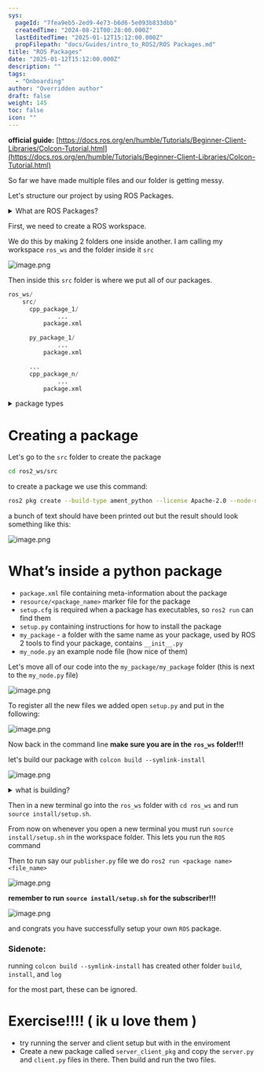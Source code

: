 ```yaml
---
sys:
  pageId: "7fea9eb5-2ed9-4e73-b6d6-5e093b833dbb"
  createdTime: "2024-08-21T00:28:00.000Z"
  lastEditedTime: "2025-01-12T15:12:00.000Z"
  propFilepath: "docs/Guides/intro_to_ROS2/ROS Packages.md"
title: "ROS Packages"
date: "2025-01-12T15:12:00.000Z"
description: ""
tags:
  - "Onboarding"
author: "Overridden author"
draft: false
weight: 145
toc: false
icon: ""
---
```


**official guide:** [https://docs.ros.org/en/humble/Tutorials/Beginner-Client-Libraries/Colcon-Tutorial.html](https://docs.ros.org/en/humble/Tutorials/Beginner-Client-Libraries/Colcon-Tutorial.html)

So far we have made multiple files and our folder is getting messy.

Let's structure our project by using ROS Packages.

<details>

<summary>What are ROS Packages?</summary>

ROS Packages are, as the name implies, packages of code that are highly sharable between ROS developers.

They consist of a folder, `package.xml` file, and source code

```python
      cpp_package_1/
		      ... imagine much code files here ..
          package.xml
```

</details>

First, we need to create a ROS workspace.

We do this by making 2 folders one inside another. I am calling my workspace `ros_ws` and the folder inside it `src`

![image.png](https://prod-files-secure.s3.us-west-2.amazonaws.com/d518164a-d88e-44d1-a4ee-3adb3bd8bce0/70706947-fd18-4537-a67b-e12946812d31/image.png?X-Amz-Algorithm=AWS4-HMAC-SHA256&X-Amz-Content-Sha256=UNSIGNED-PAYLOAD&X-Amz-Credential=ASIAZI2LB466X5ZYJZR7%2F20250623%2Fus-west-2%2Fs3%2Faws4_request&X-Amz-Date=20250623T081410Z&X-Amz-Expires=3600&X-Amz-Security-Token=IQoJb3JpZ2luX2VjEBcaCXVzLXdlc3QtMiJGMEQCIDnxJvPXkIkPRhyELFRMRqEti5c%2F5vODVxE2zLJ9abQTAiBl65P21oMaSbNrLkNfg94IdTfgNxrhv2AILcMa3Gu05ir%2FAwgQEAAaDDYzNzQyMzE4MzgwNSIMaehhcPzSiuzLCkpIKtwDRot2V7pNVsjWFCEDJK8Ay2P%2FiOq%2Fx4bj3zmJp5deV%2Bjba9olKphDj1Ahhmw8G40VTCo7wUr8dd0uHYgozSySMOoZ5q%2FTbSHfZ%2Bda%2BAyzDKeg9NVex1n7hvNy%2FBNSgNRBY6tdASMqHV1qJGY55QkAdhzvX8MNQdjUuEFVkgjNtx7zoZXZi6FpUkkCK7MrLHWo9DI3mnDr6YY340rCkrXL6oWpYBKNwkkYC5YiqU1nvJVU1b4rJSGzTQIryBVJX8upGe0xY%2FIVf3bYfpregCZCSpR9eM76hVerpSgyOeAlwoY%2FpI58%2F7qebvy6OV9bESihUuW%2FoBw1KbDRnlkVAbkhEZ04J0pbrG%2FN2ya9plZs7DhCSQgxu08KoNLWrniC2ZaSrK6NNqbsKnQX7rJF5i3PL7eim87Rd2j7O6nU2Y9mzC%2BsNdmkBzZBB7wPhG6IntXUYagedEKyYoywy78QL4ndXJ2MuLAYDAhXO9N%2BgMIOrgI6HQ5T3u3y5Qg9usbEqC44YTS6Yd2n7W7YwXWi6dIM2zSw08gRZBdtTB%2FAmD6ekJNsLRExP86FOvM6ToWuCBZ5KqIYeko7nxa%2Fe5JwjqiZcUtVacfVuW5BTXjrQOTATw1PJWJojjTdl8Z2Uksw7vfjwgY6pgENL9rqR4Hz4iOm6pASZTbUfx5MFtJwWKJGD4cXuAX6A%2FvcWbwOEQ7JUD0tvj6YK%2FT5aiBrFhspbEMHH6fUCvQYtVb7FVOGEJI6sqoyJje5rAL%2BL%2BqROqnJRLLUWIpr%2FGtlUw0W3f%2ByKKiXLcy3lDvYbQbq%2FF4ntGVNocHbvkTjqdgJiHYsrgCpZgTfbe581EA5utVBHLCjg8C%2BGC1VcuRxNHmecc%2Br&X-Amz-Signature=86e33315c6e2eac7e0eb77d3b2c5d3b706f8cb37481356b5dad9f50582eaff3d&X-Amz-SignedHeaders=host&x-amz-checksum-mode=ENABLED&x-id=GetObject)

Then inside this `src` folder is where we put all of our packages.

```python
ros_ws/
    src/
      cpp_package_1/
		      ...
          package.xml

      py_package_1/
		      ...
          package.xml

      ...
      cpp_package_n/
		      ...
          package.xml

```

<details>

<summary>package types</summary>

packages can be either `C++` or python.

the intern file structure is different for each but for this guide we will stick to creating python packages

</details>

# Creating a package

Let's go to the `src` folder to create the package

```bash
cd ros2_ws/src
```

to create a package we use this command:

```bash
ros2 pkg create --build-type ament_python --license Apache-2.0 --node-name my_node my_package
```

a bunch of text should have been printed out but the result should look something like this:

![image.png](https://prod-files-secure.s3.us-west-2.amazonaws.com/d518164a-d88e-44d1-a4ee-3adb3bd8bce0/e6cf1e3f-8512-4a3e-b131-079f800bf3e8/image.png?X-Amz-Algorithm=AWS4-HMAC-SHA256&X-Amz-Content-Sha256=UNSIGNED-PAYLOAD&X-Amz-Credential=ASIAZI2LB466X5ZYJZR7%2F20250623%2Fus-west-2%2Fs3%2Faws4_request&X-Amz-Date=20250623T081410Z&X-Amz-Expires=3600&X-Amz-Security-Token=IQoJb3JpZ2luX2VjEBcaCXVzLXdlc3QtMiJGMEQCIDnxJvPXkIkPRhyELFRMRqEti5c%2F5vODVxE2zLJ9abQTAiBl65P21oMaSbNrLkNfg94IdTfgNxrhv2AILcMa3Gu05ir%2FAwgQEAAaDDYzNzQyMzE4MzgwNSIMaehhcPzSiuzLCkpIKtwDRot2V7pNVsjWFCEDJK8Ay2P%2FiOq%2Fx4bj3zmJp5deV%2Bjba9olKphDj1Ahhmw8G40VTCo7wUr8dd0uHYgozSySMOoZ5q%2FTbSHfZ%2Bda%2BAyzDKeg9NVex1n7hvNy%2FBNSgNRBY6tdASMqHV1qJGY55QkAdhzvX8MNQdjUuEFVkgjNtx7zoZXZi6FpUkkCK7MrLHWo9DI3mnDr6YY340rCkrXL6oWpYBKNwkkYC5YiqU1nvJVU1b4rJSGzTQIryBVJX8upGe0xY%2FIVf3bYfpregCZCSpR9eM76hVerpSgyOeAlwoY%2FpI58%2F7qebvy6OV9bESihUuW%2FoBw1KbDRnlkVAbkhEZ04J0pbrG%2FN2ya9plZs7DhCSQgxu08KoNLWrniC2ZaSrK6NNqbsKnQX7rJF5i3PL7eim87Rd2j7O6nU2Y9mzC%2BsNdmkBzZBB7wPhG6IntXUYagedEKyYoywy78QL4ndXJ2MuLAYDAhXO9N%2BgMIOrgI6HQ5T3u3y5Qg9usbEqC44YTS6Yd2n7W7YwXWi6dIM2zSw08gRZBdtTB%2FAmD6ekJNsLRExP86FOvM6ToWuCBZ5KqIYeko7nxa%2Fe5JwjqiZcUtVacfVuW5BTXjrQOTATw1PJWJojjTdl8Z2Uksw7vfjwgY6pgENL9rqR4Hz4iOm6pASZTbUfx5MFtJwWKJGD4cXuAX6A%2FvcWbwOEQ7JUD0tvj6YK%2FT5aiBrFhspbEMHH6fUCvQYtVb7FVOGEJI6sqoyJje5rAL%2BL%2BqROqnJRLLUWIpr%2FGtlUw0W3f%2ByKKiXLcy3lDvYbQbq%2FF4ntGVNocHbvkTjqdgJiHYsrgCpZgTfbe581EA5utVBHLCjg8C%2BGC1VcuRxNHmecc%2Br&X-Amz-Signature=964c440f0f00d82b047b2f6792adb823d827ed3e09359485f3d1356d67290d06&X-Amz-SignedHeaders=host&x-amz-checksum-mode=ENABLED&x-id=GetObject)

# What’s inside a python package

- `package.xml` file containing meta-information about the package
- `resource/<package_name>` marker file for the package
- `setup.cfg` is required when a package has executables, so `ros2 run` can find them
- `setup.py` containing instructions for how to install the package
- `my_package` - a folder with the same name as your package, used by ROS 2 tools to find your package, contains `__init__.py`
- `my_node.py` an example node file (how nice of them)

Let's move all of our code into the `my_package/my_package` folder (this is next to the `my_node.py` file)

![image.png](https://prod-files-secure.s3.us-west-2.amazonaws.com/d518164a-d88e-44d1-a4ee-3adb3bd8bce0/9ce58f11-0da9-4d3e-b86d-506a9685d378/image.png?X-Amz-Algorithm=AWS4-HMAC-SHA256&X-Amz-Content-Sha256=UNSIGNED-PAYLOAD&X-Amz-Credential=ASIAZI2LB466X5ZYJZR7%2F20250623%2Fus-west-2%2Fs3%2Faws4_request&X-Amz-Date=20250623T081410Z&X-Amz-Expires=3600&X-Amz-Security-Token=IQoJb3JpZ2luX2VjEBcaCXVzLXdlc3QtMiJGMEQCIDnxJvPXkIkPRhyELFRMRqEti5c%2F5vODVxE2zLJ9abQTAiBl65P21oMaSbNrLkNfg94IdTfgNxrhv2AILcMa3Gu05ir%2FAwgQEAAaDDYzNzQyMzE4MzgwNSIMaehhcPzSiuzLCkpIKtwDRot2V7pNVsjWFCEDJK8Ay2P%2FiOq%2Fx4bj3zmJp5deV%2Bjba9olKphDj1Ahhmw8G40VTCo7wUr8dd0uHYgozSySMOoZ5q%2FTbSHfZ%2Bda%2BAyzDKeg9NVex1n7hvNy%2FBNSgNRBY6tdASMqHV1qJGY55QkAdhzvX8MNQdjUuEFVkgjNtx7zoZXZi6FpUkkCK7MrLHWo9DI3mnDr6YY340rCkrXL6oWpYBKNwkkYC5YiqU1nvJVU1b4rJSGzTQIryBVJX8upGe0xY%2FIVf3bYfpregCZCSpR9eM76hVerpSgyOeAlwoY%2FpI58%2F7qebvy6OV9bESihUuW%2FoBw1KbDRnlkVAbkhEZ04J0pbrG%2FN2ya9plZs7DhCSQgxu08KoNLWrniC2ZaSrK6NNqbsKnQX7rJF5i3PL7eim87Rd2j7O6nU2Y9mzC%2BsNdmkBzZBB7wPhG6IntXUYagedEKyYoywy78QL4ndXJ2MuLAYDAhXO9N%2BgMIOrgI6HQ5T3u3y5Qg9usbEqC44YTS6Yd2n7W7YwXWi6dIM2zSw08gRZBdtTB%2FAmD6ekJNsLRExP86FOvM6ToWuCBZ5KqIYeko7nxa%2Fe5JwjqiZcUtVacfVuW5BTXjrQOTATw1PJWJojjTdl8Z2Uksw7vfjwgY6pgENL9rqR4Hz4iOm6pASZTbUfx5MFtJwWKJGD4cXuAX6A%2FvcWbwOEQ7JUD0tvj6YK%2FT5aiBrFhspbEMHH6fUCvQYtVb7FVOGEJI6sqoyJje5rAL%2BL%2BqROqnJRLLUWIpr%2FGtlUw0W3f%2ByKKiXLcy3lDvYbQbq%2FF4ntGVNocHbvkTjqdgJiHYsrgCpZgTfbe581EA5utVBHLCjg8C%2BGC1VcuRxNHmecc%2Br&X-Amz-Signature=676a0a204c670b600b08e05f96b8531a40dab419ceca06f53e0eb0a733b7e0cc&X-Amz-SignedHeaders=host&x-amz-checksum-mode=ENABLED&x-id=GetObject)

To register all the new files we added open `setup.py` and put in the following:

![image.png](https://prod-files-secure.s3.us-west-2.amazonaws.com/d518164a-d88e-44d1-a4ee-3adb3bd8bce0/1cd7c262-4cae-4496-9d75-c178537d24a2/image.png?X-Amz-Algorithm=AWS4-HMAC-SHA256&X-Amz-Content-Sha256=UNSIGNED-PAYLOAD&X-Amz-Credential=ASIAZI2LB466X5ZYJZR7%2F20250623%2Fus-west-2%2Fs3%2Faws4_request&X-Amz-Date=20250623T081410Z&X-Amz-Expires=3600&X-Amz-Security-Token=IQoJb3JpZ2luX2VjEBcaCXVzLXdlc3QtMiJGMEQCIDnxJvPXkIkPRhyELFRMRqEti5c%2F5vODVxE2zLJ9abQTAiBl65P21oMaSbNrLkNfg94IdTfgNxrhv2AILcMa3Gu05ir%2FAwgQEAAaDDYzNzQyMzE4MzgwNSIMaehhcPzSiuzLCkpIKtwDRot2V7pNVsjWFCEDJK8Ay2P%2FiOq%2Fx4bj3zmJp5deV%2Bjba9olKphDj1Ahhmw8G40VTCo7wUr8dd0uHYgozSySMOoZ5q%2FTbSHfZ%2Bda%2BAyzDKeg9NVex1n7hvNy%2FBNSgNRBY6tdASMqHV1qJGY55QkAdhzvX8MNQdjUuEFVkgjNtx7zoZXZi6FpUkkCK7MrLHWo9DI3mnDr6YY340rCkrXL6oWpYBKNwkkYC5YiqU1nvJVU1b4rJSGzTQIryBVJX8upGe0xY%2FIVf3bYfpregCZCSpR9eM76hVerpSgyOeAlwoY%2FpI58%2F7qebvy6OV9bESihUuW%2FoBw1KbDRnlkVAbkhEZ04J0pbrG%2FN2ya9plZs7DhCSQgxu08KoNLWrniC2ZaSrK6NNqbsKnQX7rJF5i3PL7eim87Rd2j7O6nU2Y9mzC%2BsNdmkBzZBB7wPhG6IntXUYagedEKyYoywy78QL4ndXJ2MuLAYDAhXO9N%2BgMIOrgI6HQ5T3u3y5Qg9usbEqC44YTS6Yd2n7W7YwXWi6dIM2zSw08gRZBdtTB%2FAmD6ekJNsLRExP86FOvM6ToWuCBZ5KqIYeko7nxa%2Fe5JwjqiZcUtVacfVuW5BTXjrQOTATw1PJWJojjTdl8Z2Uksw7vfjwgY6pgENL9rqR4Hz4iOm6pASZTbUfx5MFtJwWKJGD4cXuAX6A%2FvcWbwOEQ7JUD0tvj6YK%2FT5aiBrFhspbEMHH6fUCvQYtVb7FVOGEJI6sqoyJje5rAL%2BL%2BqROqnJRLLUWIpr%2FGtlUw0W3f%2ByKKiXLcy3lDvYbQbq%2FF4ntGVNocHbvkTjqdgJiHYsrgCpZgTfbe581EA5utVBHLCjg8C%2BGC1VcuRxNHmecc%2Br&X-Amz-Signature=985086431e5f26b7c17c12ac6d9abd08fcd3b3e5ced0e98c6d7c8e23d0a657f6&X-Amz-SignedHeaders=host&x-amz-checksum-mode=ENABLED&x-id=GetObject)

Now back in the command line **make sure you are in the** **`ros_ws`** **folder!!!**

let's build our package with `colcon build --symlink-install`

![image.png](https://prod-files-secure.s3.us-west-2.amazonaws.com/d518164a-d88e-44d1-a4ee-3adb3bd8bce0/2f2a0d27-b173-48fd-b189-5f5c0ce65619/image.png?X-Amz-Algorithm=AWS4-HMAC-SHA256&X-Amz-Content-Sha256=UNSIGNED-PAYLOAD&X-Amz-Credential=ASIAZI2LB466X5ZYJZR7%2F20250623%2Fus-west-2%2Fs3%2Faws4_request&X-Amz-Date=20250623T081410Z&X-Amz-Expires=3600&X-Amz-Security-Token=IQoJb3JpZ2luX2VjEBcaCXVzLXdlc3QtMiJGMEQCIDnxJvPXkIkPRhyELFRMRqEti5c%2F5vODVxE2zLJ9abQTAiBl65P21oMaSbNrLkNfg94IdTfgNxrhv2AILcMa3Gu05ir%2FAwgQEAAaDDYzNzQyMzE4MzgwNSIMaehhcPzSiuzLCkpIKtwDRot2V7pNVsjWFCEDJK8Ay2P%2FiOq%2Fx4bj3zmJp5deV%2Bjba9olKphDj1Ahhmw8G40VTCo7wUr8dd0uHYgozSySMOoZ5q%2FTbSHfZ%2Bda%2BAyzDKeg9NVex1n7hvNy%2FBNSgNRBY6tdASMqHV1qJGY55QkAdhzvX8MNQdjUuEFVkgjNtx7zoZXZi6FpUkkCK7MrLHWo9DI3mnDr6YY340rCkrXL6oWpYBKNwkkYC5YiqU1nvJVU1b4rJSGzTQIryBVJX8upGe0xY%2FIVf3bYfpregCZCSpR9eM76hVerpSgyOeAlwoY%2FpI58%2F7qebvy6OV9bESihUuW%2FoBw1KbDRnlkVAbkhEZ04J0pbrG%2FN2ya9plZs7DhCSQgxu08KoNLWrniC2ZaSrK6NNqbsKnQX7rJF5i3PL7eim87Rd2j7O6nU2Y9mzC%2BsNdmkBzZBB7wPhG6IntXUYagedEKyYoywy78QL4ndXJ2MuLAYDAhXO9N%2BgMIOrgI6HQ5T3u3y5Qg9usbEqC44YTS6Yd2n7W7YwXWi6dIM2zSw08gRZBdtTB%2FAmD6ekJNsLRExP86FOvM6ToWuCBZ5KqIYeko7nxa%2Fe5JwjqiZcUtVacfVuW5BTXjrQOTATw1PJWJojjTdl8Z2Uksw7vfjwgY6pgENL9rqR4Hz4iOm6pASZTbUfx5MFtJwWKJGD4cXuAX6A%2FvcWbwOEQ7JUD0tvj6YK%2FT5aiBrFhspbEMHH6fUCvQYtVb7FVOGEJI6sqoyJje5rAL%2BL%2BqROqnJRLLUWIpr%2FGtlUw0W3f%2ByKKiXLcy3lDvYbQbq%2FF4ntGVNocHbvkTjqdgJiHYsrgCpZgTfbe581EA5utVBHLCjg8C%2BGC1VcuRxNHmecc%2Br&X-Amz-Signature=b95031815d86224ca55e2b58820e08ddc459e7ea024253ccce313dd9b201f528&X-Amz-SignedHeaders=host&x-amz-checksum-mode=ENABLED&x-id=GetObject)

<details>

<summary>what is building?</summary>

if you are a CS major at Rose-Hulman you will learn the answer to this in CSSE132

but TLDR; is it combines all the code files into one program that can be run easily 

</details>

Then in a new terminal go into the `ros_ws` folder with `cd ros_ws` and run `source install/setup.sh`. 

From now on whenever you open a new terminal you must run `source install/setup.sh` in the workspace folder. This lets you run the `ROS` command

Then to run say our `publisher.py` file we do `ros2 run <package name> <file_name>`

![image.png](https://prod-files-secure.s3.us-west-2.amazonaws.com/d518164a-d88e-44d1-a4ee-3adb3bd8bce0/4f4b1219-3a44-4632-aa0a-ce3471699f59/image.png?X-Amz-Algorithm=AWS4-HMAC-SHA256&X-Amz-Content-Sha256=UNSIGNED-PAYLOAD&X-Amz-Credential=ASIAZI2LB466X5ZYJZR7%2F20250623%2Fus-west-2%2Fs3%2Faws4_request&X-Amz-Date=20250623T081410Z&X-Amz-Expires=3600&X-Amz-Security-Token=IQoJb3JpZ2luX2VjEBcaCXVzLXdlc3QtMiJGMEQCIDnxJvPXkIkPRhyELFRMRqEti5c%2F5vODVxE2zLJ9abQTAiBl65P21oMaSbNrLkNfg94IdTfgNxrhv2AILcMa3Gu05ir%2FAwgQEAAaDDYzNzQyMzE4MzgwNSIMaehhcPzSiuzLCkpIKtwDRot2V7pNVsjWFCEDJK8Ay2P%2FiOq%2Fx4bj3zmJp5deV%2Bjba9olKphDj1Ahhmw8G40VTCo7wUr8dd0uHYgozSySMOoZ5q%2FTbSHfZ%2Bda%2BAyzDKeg9NVex1n7hvNy%2FBNSgNRBY6tdASMqHV1qJGY55QkAdhzvX8MNQdjUuEFVkgjNtx7zoZXZi6FpUkkCK7MrLHWo9DI3mnDr6YY340rCkrXL6oWpYBKNwkkYC5YiqU1nvJVU1b4rJSGzTQIryBVJX8upGe0xY%2FIVf3bYfpregCZCSpR9eM76hVerpSgyOeAlwoY%2FpI58%2F7qebvy6OV9bESihUuW%2FoBw1KbDRnlkVAbkhEZ04J0pbrG%2FN2ya9plZs7DhCSQgxu08KoNLWrniC2ZaSrK6NNqbsKnQX7rJF5i3PL7eim87Rd2j7O6nU2Y9mzC%2BsNdmkBzZBB7wPhG6IntXUYagedEKyYoywy78QL4ndXJ2MuLAYDAhXO9N%2BgMIOrgI6HQ5T3u3y5Qg9usbEqC44YTS6Yd2n7W7YwXWi6dIM2zSw08gRZBdtTB%2FAmD6ekJNsLRExP86FOvM6ToWuCBZ5KqIYeko7nxa%2Fe5JwjqiZcUtVacfVuW5BTXjrQOTATw1PJWJojjTdl8Z2Uksw7vfjwgY6pgENL9rqR4Hz4iOm6pASZTbUfx5MFtJwWKJGD4cXuAX6A%2FvcWbwOEQ7JUD0tvj6YK%2FT5aiBrFhspbEMHH6fUCvQYtVb7FVOGEJI6sqoyJje5rAL%2BL%2BqROqnJRLLUWIpr%2FGtlUw0W3f%2ByKKiXLcy3lDvYbQbq%2FF4ntGVNocHbvkTjqdgJiHYsrgCpZgTfbe581EA5utVBHLCjg8C%2BGC1VcuRxNHmecc%2Br&X-Amz-Signature=d96f8f8f48cac4a28ac1894a4ca3a33eba2b58bb1046e22d2da21d6e97df0b91&X-Amz-SignedHeaders=host&x-amz-checksum-mode=ENABLED&x-id=GetObject)

**remember to run** **`source install/setup.sh`** **for the subscriber!!!**

![image.png](https://prod-files-secure.s3.us-west-2.amazonaws.com/d518164a-d88e-44d1-a4ee-3adb3bd8bce0/02121119-dad4-49ec-8356-c956108b4243/image.png?X-Amz-Algorithm=AWS4-HMAC-SHA256&X-Amz-Content-Sha256=UNSIGNED-PAYLOAD&X-Amz-Credential=ASIAZI2LB466X5ZYJZR7%2F20250623%2Fus-west-2%2Fs3%2Faws4_request&X-Amz-Date=20250623T081410Z&X-Amz-Expires=3600&X-Amz-Security-Token=IQoJb3JpZ2luX2VjEBcaCXVzLXdlc3QtMiJGMEQCIDnxJvPXkIkPRhyELFRMRqEti5c%2F5vODVxE2zLJ9abQTAiBl65P21oMaSbNrLkNfg94IdTfgNxrhv2AILcMa3Gu05ir%2FAwgQEAAaDDYzNzQyMzE4MzgwNSIMaehhcPzSiuzLCkpIKtwDRot2V7pNVsjWFCEDJK8Ay2P%2FiOq%2Fx4bj3zmJp5deV%2Bjba9olKphDj1Ahhmw8G40VTCo7wUr8dd0uHYgozSySMOoZ5q%2FTbSHfZ%2Bda%2BAyzDKeg9NVex1n7hvNy%2FBNSgNRBY6tdASMqHV1qJGY55QkAdhzvX8MNQdjUuEFVkgjNtx7zoZXZi6FpUkkCK7MrLHWo9DI3mnDr6YY340rCkrXL6oWpYBKNwkkYC5YiqU1nvJVU1b4rJSGzTQIryBVJX8upGe0xY%2FIVf3bYfpregCZCSpR9eM76hVerpSgyOeAlwoY%2FpI58%2F7qebvy6OV9bESihUuW%2FoBw1KbDRnlkVAbkhEZ04J0pbrG%2FN2ya9plZs7DhCSQgxu08KoNLWrniC2ZaSrK6NNqbsKnQX7rJF5i3PL7eim87Rd2j7O6nU2Y9mzC%2BsNdmkBzZBB7wPhG6IntXUYagedEKyYoywy78QL4ndXJ2MuLAYDAhXO9N%2BgMIOrgI6HQ5T3u3y5Qg9usbEqC44YTS6Yd2n7W7YwXWi6dIM2zSw08gRZBdtTB%2FAmD6ekJNsLRExP86FOvM6ToWuCBZ5KqIYeko7nxa%2Fe5JwjqiZcUtVacfVuW5BTXjrQOTATw1PJWJojjTdl8Z2Uksw7vfjwgY6pgENL9rqR4Hz4iOm6pASZTbUfx5MFtJwWKJGD4cXuAX6A%2FvcWbwOEQ7JUD0tvj6YK%2FT5aiBrFhspbEMHH6fUCvQYtVb7FVOGEJI6sqoyJje5rAL%2BL%2BqROqnJRLLUWIpr%2FGtlUw0W3f%2ByKKiXLcy3lDvYbQbq%2FF4ntGVNocHbvkTjqdgJiHYsrgCpZgTfbe581EA5utVBHLCjg8C%2BGC1VcuRxNHmecc%2Br&X-Amz-Signature=97c0bfa9e0865ad6e3b1a4fb2b96106864c419795514b3d0d002f297ed02c772&X-Amz-SignedHeaders=host&x-amz-checksum-mode=ENABLED&x-id=GetObject)

and congrats you have successfully setup your own `ROS` package.

### Sidenote:

running `colcon build --symlink-install` has created other folder `build`, `install`, and `log`

for the most part, these can be ignored.

# Exercise!!!! ( ik u love them )

- try running the server and client setup but with in the enviroment
- Create a new package called `server_client_pkg` and copy the `server.py` and `client.py` files in there. Then build and run the two files.
